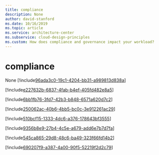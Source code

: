 ```yaml
---
title: compliance
description: None
author: david-stanford
ms.date: 10/16/2019
ms.topic: article
ms.service: architecture-center
ms.subservice: cloud-design-principles
ms.custom: How does compliance and governance impact your workload? 
---
```


# compliance

None<!-- Have you defined security policies according to your company’s security needs, and tailored it to the type of applications or sensitivity of the data -->
[!include[96ada3c0-19c1-4204-bb31-a989813d838a](../../../includes/aar_guidance/96ada3c0-19c1-4204-bb31-a989813d838a.md)]

<!-- Resource creation management -->
[!include[e227632b-6837-4fab-b4ef-405fd482e8a5](../../../includes/aar_guidance/e227632b-6837-4fab-b4ef-405fd482e8a5.md)]

<!-- Data residency -->
[!include[6bb1fb76-3fd7-42b3-b848-6571a620d7c2](../../../includes/aar_guidance/6bb1fb76-3fd7-42b3-b848-6571a620d7c2.md)]

<!-- Standards -->
[!include[250062ac-40b6-4bb5-bc0c-3e912261ac29](../../../includes/aar_guidance/250062ac-40b6-4bb5-bc0c-3e912261ac29.md)]

<!-- Usage and spending -->
[!include[510bcf15-1333-4dc6-a376-178643bf3555](../../../includes/aar_guidance/510bcf15-1333-4dc6-a376-178643bf3555.md)]

<!-- Custom policies -->
[!include[9356b8e9-27b4-4c5e-a679-add6e7b7d7fa](../../../includes/aar_guidance/9356b8e9-27b4-4c5e-a679-add6e7b7d7fa.md)]

<!-- Policy to resources at scale -->
[!include[545ca865-29d8-48c6-ba49-323f66fd14b2](../../../includes/aar_guidance/545ca865-29d8-48c6-ba49-323f66fd14b2.md)]

<!-- Audit policy compliance -->
[!include[690207f9-a387-4a00-90f5-52219f2d2c79](../../../includes/aar_guidance/690207f9-a387-4a00-90f5-52219f2d2c79.md)]

